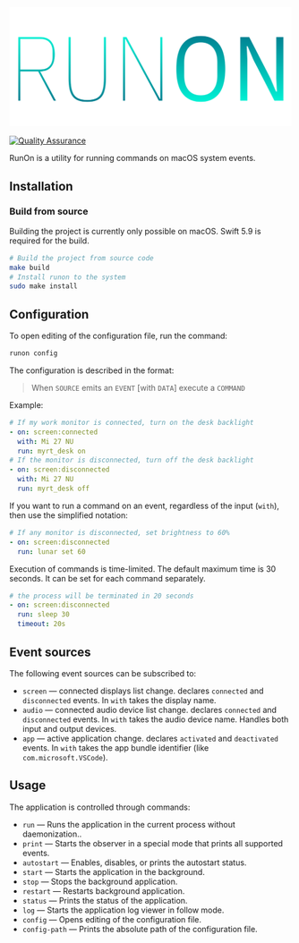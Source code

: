 <p align="center">
    <img src="./assets/logo.svg" alt="Run if" />
</p>

[![Quality Assurance](https://github.com/mishamyrt/runon/actions/workflows/qa.yaml/badge.svg)](https://github.com/mishamyrt/runon/actions/workflows/qa.yaml)

RunOn is a utility for running commands on macOS system events.

## Installation

### Build from source

Building the project is currently only possible on macOS. Swift 5.9 is required for the build. 

```sh
# Build the project from source code
make build
# Install runon to the system
sudo make install
```

## Configuration

To open editing of the configuration file, run the command:

```sh
runon config
```

The configuration is described in the format:

> When `SOURCE` emits an `EVENT` [with `DATA`] execute a `COMMAND`

Example:

```yaml
# If my work monitor is connected, turn on the desk backlight
- on: screen:connected
  with: Mi 27 NU
  run: myrt_desk on
# If the monitor is disconnected, turn off the desk backlight
- on: screen:disconnected
  with: Mi 27 NU
  run: myrt_desk off
```

If you want to run a command on an event, regardless of the input (`with`), then use the simplified notation:

```yaml
# If any monitor is disconnected, set brightness to 60%
- on: screen:disconnected
  run: lunar set 60
```

Execution of commands is time-limited. The default maximum time is 30 seconds. It can be set for each command separately.

```yaml
# the process will be terminated in 20 seconds
- on: screen:disconnected
  run: sleep 30
  timeout: 20s
```

## Event sources

The following event sources can be subscribed to:

- `screen` — connected displays list change. declares `connected` and `disconnected` events. In `with` takes the display name.
- `audio` — connected audio device list change. declares `connected` and `disconnected` events. In `with` takes the audio device name. Handles both input and output devices.
- `app` — active application change. declares `activated` and `deactivated` events. In `with` takes the app bundle identifier (like `com.microsoft.VSCode`).

## Usage

The application is controlled through commands:

- `run` — Runs the application in the current process without daemonization..
- `print` — Starts the observer in a special mode that prints all supported events.
- `autostart` — Enables, disables, or prints the autostart status.
- `start` — Starts the application in the background.
- `stop` — Stops the background application.
- `restart` — Restarts background application.
- `status` — Prints the status of the application.
- `log` — Starts the application log viewer in follow mode.
- `config` — Opens editing of the configuration file.
- `config-path` — Prints the absolute path of the configuration file.
